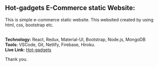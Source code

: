 
## Hot-gadgets E-Commerce static Website:
This is simple e-commerce static website. This websited created by using html, css, bootstrap etc.<br/><br/>


**Technology:** React, Redux, Material-UI, Bootstrap, Node.js, MongoDB<br/>
**Tools:** VSCode, Git, Netlify, Firebase, Hiroku.<br/>
**Live Link:** [Hot-gadgets](https://shakil1206.github.io/hot-gadgets/ "Hot-gadgets")<br/>



Thank you.


